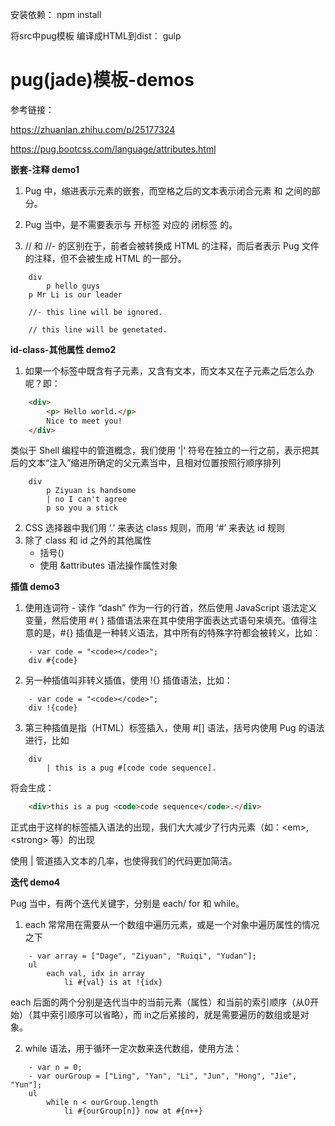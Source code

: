 安装依赖：
    npm install

将src中pug模板 编译成HTML到dist：
    gulp

# pug(jade)模板-demos

参考链接：

https://zhuanlan.zhihu.com/p/25177324

https://pug.bootcss.com/language/attributes.html


**嵌套-注释 demo1**

1. Pug 中，缩进表示元素的嵌套，而空格之后的文本表示闭合元素 <?> 和 </?> 之间的部分。

2. Pug 当中，是不需要表示与 开标签 对应的 闭标签 的。

3. // 和 //- 的区别在于，前者会被转换成 HTML 的注释，而后者表示 Pug 文件的注释，但不会被生成 HTML 的一部分。

```pug 
    div
        p hello guys
    p Mr Li is our leader

    //- this line will be ignored.

    // this line will be genetated.
```

**id-class-其他属性 demo2**

1. 如果一个标签中既含有子元素，又含有文本，而文本又在子元素之后怎么办呢？即：

```html
    <div>
        <p> Hello world.</p>
        Nice to meet you!
    </div>
```

类似于 Shell 编程中的管道概念，我们使用 ’|‘ 符号在独立的一行之前，表示把其后的文本“注入”缩进所确定的父元素当中，且相对位置按照行顺序排列
```pug
    div 
        p Ziyuan is handsome
        | no I can't agree
        p so you a stick 
```
2. CSS 选择器中我们用 ‘.’ 来表达 class 规则，而用 ‘#’ 来表达 id 规则
3. 除了 class 和 id 之外的其他属性
    - 括号()
    - 使用 &attributes 语法操作属性对象

**插值 demo3**

1. 使用连词符 - 读作 “dash” 作为一行的行首，然后使用 JavaScript 语法定义变量，然后使用 #{ } 插值语法来在其中使用字面表达式语句来填充。值得注意的是，#{} 插值是一种转义语法，其中所有的特殊字符都会被转义，比如：
```pug
    - var code = "<code></code>";
    div #{code}
```

2. 另一种插值叫非转义插值，使用 !{} 插值语法，比如：
```pug
    - var code = "<code></code>";
    div !{code}
```

3. 第三种插值是指（HTML）标签插入，使用 #[] 语法，括号内使用 Pug 的语法进行，比如
```pug
    div
        | this is a pug #[code code sequence].
```
将会生成：

```html
    <div>this is a pug <code>code sequence</code>.</div>
```
正式由于这样的标签插入语法的出现，我们大大减少了行内元素（如：\<em>, \<strong> 等）的出现

使用 | 管道插入文本的几率，也使得我们的代码更加简洁。


**迭代 demo4**

Pug 当中，有两个迭代关键字，分别是 each/ for 和 while。

1. each 常常用在需要从一个数组中遍历元素，或是一个对象中遍历属性的情况之下

```pug
    - var array = ["Dage", "Ziyuan", "Ruiqi", "Yudan"];
    ul 
        each val, idx in array
            li #{val} is at !{idx}
```

each 后面的两个分别是迭代当中的当前元素（属性）和当前的索引顺序（从0开始）（其中索引顺序可以省略），而 in之后紧接的，就是需要遍历的数组或是对象。

2. while 语法，用于循环一定次数来迭代数组，使用方法：

```pug
    - var n = 0;
    - var ourGroup = ["Ling", "Yan", "Li", "Jun", "Hong", "Jie", "Yun"];
    ul
        while n < ourGroup.length
            li #{ourGroup[n]} now at #{n++} 
```